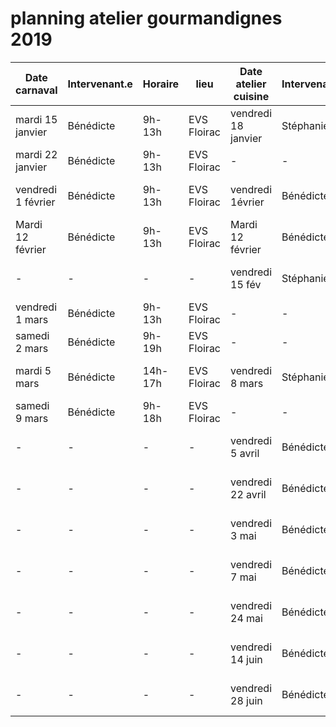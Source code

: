 # planning atelier gourmandignes 2019

| **Date carnaval**  | **Intervenant.e** | **Horaire** | **lieu**    | **Date atelier cuisine** | **Intervenant.e** | **horaire** | **lieu**             |
| ------------------ | ----------------- | ----------- | ----------- | ------------------------ | ----------------- | ----------- | -------------------- |
| mardi 15 janvier   | Bénédicte         | 9h-13h      | EVS Floirac | vendredi 18 janvier      | Stéphanie(?)      | 18h30-230   | Centre Didée Lormont |
| mardi 22 janvier   | Bénédicte         | 9h-13h      | EVS Floirac | -                        | -                 | -           |
| vendredi 1 février | Bénédicte         | 9h-13h      | EVS Floirac | vendredi 1évrier         | Bénédicte         | 18h30-22h30 | Centre Didée Lormont |
| Mardi 12 février   | Bénédicte         | 9h-13h      | EVS Floirac | Mardi 12 février         | Bénédicte         | 18h-23h     | 308 architecture     |
| -                  | -                 | -           | -           | vendredi 15 fév          | Stéphanie(?)      | 18h30-22h30 | Centre Didée Lormont |
| vendredi 1 mars    | Bénédicte         | 9h-13h      | EVS Floirac | -                        | -                 | -           |
| samedi 2 mars      | Bénédicte         | 9h-19h      | EVS Floirac | -                        | -                 |
| mardi 5 mars       | Bénédicte         | 14h-17h     | EVS Floirac | vendredi 8 mars          | Stéphanie         | 18h30-22h30 | Centre Didée Lormont |
| samedi 9 mars      | Bénédicte         | 9h-18h      | EVS Floirac | -                        | -                 |
| -                  | -                 | -           | -           | vendredi 5 avril         | Bénédicte         | 18h30-22h30 | Centre Didée Lormont |
| -                  | -                 | -           | -           | vendredi 22 avril        | Bénédicte         | 18h30-22h30 | Centre Didée Lormont |
| -                  | -                 | -           | -           | vendredi 3 mai           | Bénédicte         | 18h30-22h30 | Centre Didée Lormont |
| -                  | -                 | -           | -           | vendredi  7 mai          | Bénédicte         | 18h30-22h30 | Centre Didée Lormont |
| -                  | -                 | -           | -           | vendredi 24 mai          | Bénédicte         | 18h30-22h30 | Centre Didée Lormont |
| -                  | -                 | -           | -           | vendredi 14 juin         | Bénédicte         | 18h30-22h30 | Centre Didée Lormont |
| -                  | -                 | -           | -           | vendredi 28 juin         | Bénédicte         | 18h30-22h30 | Centre Didée Lormont |
